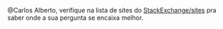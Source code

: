 @Carlos Alberto, verifique na lista de sites do [StackExchange/sites](https://stackexchange.com/sites) pra saber onde a sua pergunta se encaixa melhor. 
